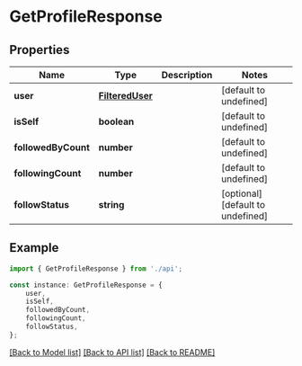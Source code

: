 # GetProfileResponse


## Properties

Name | Type | Description | Notes
------------ | ------------- | ------------- | -------------
**user** | [**FilteredUser**](FilteredUser.md) |  | [default to undefined]
**isSelf** | **boolean** |  | [default to undefined]
**followedByCount** | **number** |  | [default to undefined]
**followingCount** | **number** |  | [default to undefined]
**followStatus** | **string** |  | [optional] [default to undefined]

## Example

```typescript
import { GetProfileResponse } from './api';

const instance: GetProfileResponse = {
    user,
    isSelf,
    followedByCount,
    followingCount,
    followStatus,
};
```

[[Back to Model list]](../README.md#documentation-for-models) [[Back to API list]](../README.md#documentation-for-api-endpoints) [[Back to README]](../README.md)
